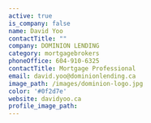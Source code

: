 ```yaml
---
active: true
is_company: false
name: David Yoo
contactTitle: ""
company: DOMINION LENDING
category: mortgagebrokers
phoneOffice: 604-910-6325
contactTitle: Mortgage Professional
email: david.yoo@dominionlending.ca
image_path: /images/dominion-logo.jpg
color: '#0f2d7e'
website: davidyoo.ca
profile_image_path:
---
```

